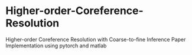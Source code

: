 # Higher-order-Coreference-Resolution
Higher-order Coreference Resolution with Coarse-to-fine Inference Paper Implementation using pytorch and matlab
